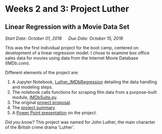 # Weeks 2 and 3: Project Luther
## Linear Regression with a Movie Data Set

_Start Date: October 01, 2018_ &emsp; _Due Date: October 15, 2018_

This was the first individual project for the boot camp, centered on development of a linear regression model.  I chose to examine box office sales data for movies using data from the Internet Movie Database (IMDb.com).

Different elements of the project are:  
1. A Jupyter Notebook, [Luther_IMDbRegression](Luther_IMDbRegression.ipynb) detailing the data handling and modeling steps.
2. The notebook calls functions for scraping film data from a purpose-built module, [IMDbSuite.py](IMDbSuite.py).
3. The original [project proposal](Project2_Proposal.pdf).
4. The [project summary](Project2_Summary.pdf)
5. A [Power Point presentation](Project2_Presentation.pptx) on the project.




_Did you know?_  This project was named for John Luther, the main character of the British crime drama 'Luther'.
